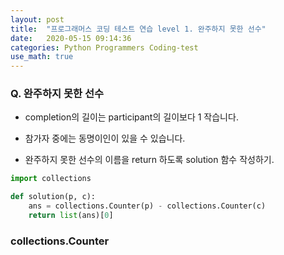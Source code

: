 ```yaml
---
layout: post
title:  "프로그래머스 코딩 테스트 연습 level 1. 완주하지 못한 선수"
date:   2020-05-15 09:14:36 
categories: Python Programmers Coding-test
use_math: true
---
```


### Q. 완주하지 못한 선수

* completion의 길이는 participant의 길이보다 1 작습니다.

* 참가자 중에는 동명이인이 있을 수 있습니다.

* 완주하지 못한 선수의 이름을 return 하도록 solution 함수 작성하기.

```python
import collections

def solution(p, c):
    ans = collections.Counter(p) - collections.Counter(c)
    return list(ans)[0]
```

### collections.Counter


